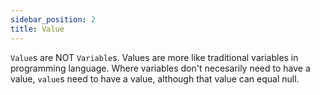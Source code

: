 ```yaml
---
sidebar_position: 2
title: Value
---
```


`Value`s are NOT `Variable`s. Values are more like traditional variables in programming language. Where variables don't necesarily need to have a value, `value`s need to have a value, although that value can equal null.
